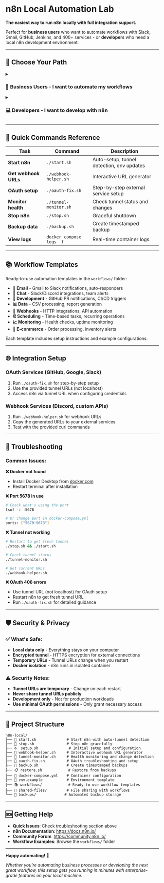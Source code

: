 # n8n Local Automation Lab

**The easiest way to run n8n locally with full integration support.**

Perfect for **business users** who want to automate workflows with Slack, Gmail, GitHub, Jenkins, and 400+ services - or **developers** who need a local n8n development environment.

---

## 👥 Choose Your Path

<details>
<summary><h3>🎯 <strong>Business Users</strong> - I want to automate my workflows</h3></summary>

### ✨ What You Get
- **🌐 Full Integration Access**: Connect to Slack, Gmail, GitHub, and 400+ services
- **🔒 100% Local & Private**: Everything runs on your computer
- **📚 Ready-to-Use Templates**: Pre-built workflows you can customize
- **⚡ Zero Configuration**: One command setup that works on any computer
- **🚀 Always Online**: Built-in tunnel so external services can reach your workflows

### 🚨 What You Need
- **Docker Desktop** (free) - [Download here](https://www.docker.com/products/docker-desktop/)
- **4GB RAM** minimum (8GB recommended)
- **2GB free disk space**
- **Any modern computer** (Mac, Windows, Linux)

### 🚀 Quick Start (3 Steps)

#### Step 1: Install Docker Desktop
1. Download **Docker Desktop** from [docker.com](https://www.docker.com/products/docker-desktop/)
2. Install and start Docker Desktop
3. Wait for the whale icon 🐳 to appear in your system tray/menu bar

#### Step 2: Download This Project
1. Download this `n8n` folder to your computer
2. Open Terminal (Mac/Linux) or Command Prompt (Windows)
3. Navigate to the folder: `cd path/to/n8n`

#### Step 3: Run Setup & Start
```bash
# This sets up everything automatically
./setup.sh

# Start n8n with tunnel support for integrations
./start.sh
```

**🎉 That's it!** Open http://localhost:5678 and start automating!

### 📚 Using Workflow Templates
1. **Browse templates**: Check the `workflows/` folder for automation ideas
2. **Import workflow**: In n8n, click menu (☰) → Import from file
3. **Get webhook URLs**: Run `./webhook-helper.sh` for integration URLs
4. **Set up OAuth**: Run `./oauth-fix.sh` for external service connections
5. **Start automating**: Your workflows are ready to use!

### 🔧 Daily Commands
```bash
# Start n8n
./start.sh

# Get webhook URLs for integrations  
./webhook-helper.sh

# Set up OAuth for Gmail, Slack, GitHub
./oauth-fix.sh

# Stop n8n
./stop.sh

# Create backup
./backup.sh
```

### 🆘 Need Help?
- **Documentation**: https://docs.n8n.io/
- **Community Forum**: https://community.n8n.io/
- **This project's tutorials**: See `workflows/` folder

</details>

<details>
<summary><h3>💻 <strong>Developers</strong> - I want to develop with n8n</h3></summary>

### 🛠️ Development Features
- **🔄 Auto-tunnel URL management**: Environment variables automatically updated
- **🐳 Docker Compose setup**: Easy container management and customization
- **📦 Volume persistence**: Your data survives container restarts
- **🔧 Development optimized**: Fast iteration and debugging
- **📊 Health monitoring**: Built-in tunnel and container monitoring
- **🔗 API-ready**: Full REST API access for automation

### ⚡ Quick Setup
```bash
git clone <your-repo>
cd n8n-local
./setup.sh && ./start.sh
```

### 🏗️ Architecture
```
n8n-local/
├── docker-compose.yml    # Container configuration
├── env.example          # Environment template  
├── .env                 # Auto-generated config (git-ignored)
├── start.sh             # Auto-tunnel detection & .env updates
├── env-helper.sh        # Safe .env modification utilities
├── webhook-helper.sh    # Interactive webhook URL generator
├── tunnel-monitor.sh    # Health monitoring & change detection
├── workflows/           # Template library & export destination
├── shared-files/        # Mount point for workflow file access
└── backups/            # Automated backup storage
```

### 🔧 Development Workflow

#### Environment Management
```bash
# Auto-tunnel detection & environment update
./start.sh

# Monitor tunnel changes
./tunnel-monitor.sh --monitor

# Safe environment variable updates
./env-helper.sh "https://new-tunnel-url.com/"

# Validate environment file
source env-helper.sh && validate_env_file
```

#### Webhook Development
```bash
# Interactive webhook URL generator
./webhook-helper.sh

# Get tunnel URL programmatically
source .env && echo $N8N_TUNNEL_URL

# Test webhook connectivity
curl -X POST "${N8N_TUNNEL_URL}webhook/test" -d '{"test":true}'
```

#### Container Management
```bash
# Development mode (with logs)
docker compose up

# Production mode (detached)
docker compose up -d

# Update to latest n8n
docker compose pull && docker compose up -d

# Reset everything
docker compose down -v
```

### 🌐 Environment Variables

Your tunnel URL is automatically managed:
```bash
# Available in workflows
$env.N8N_TUNNEL_URL

# Available in shell
source .env
echo $N8N_TUNNEL_URL
```

### 🔌 API Access
```bash
# Health check
curl ${N8N_TUNNEL_URL}healthz

# REST API
curl ${N8N_TUNNEL_URL}rest/workflows

# Webhook endpoints
curl ${N8N_TUNNEL_URL}webhook/your-endpoint
```

### 📦 Custom Configuration

#### PostgreSQL Database
Uncomment the PostgreSQL section in `docker-compose.yml` for production-like setup.

#### Custom Environment
```bash
cp env.example .env
# Edit .env with your configurations
docker compose up -d
```

#### SSL/Custom Domain
Mount your certificates in `docker-compose.yml` and update environment variables.

### 🧪 Testing & Debugging
```bash
# Container logs
docker compose logs -f

# Tunnel health check
./tunnel-monitor.sh

# Environment validation  
source env-helper.sh && validate_env_file

# Backup before testing
./backup.sh
```

### 🔄 Contributing
1. **Export workflows**: Use n8n's export feature
2. **Clean sensitive data**: Remove credentials and personal info
3. **Add to templates**: Place in appropriate `workflows/` subfolder
4. **Test import**: Verify workflow imports cleanly

</details>

---

## 🎯 Quick Commands Reference

| Task | Command | Description |
|------|---------|-------------|
| **Start n8n** | `./start.sh` | Auto-setup, tunnel detection, env updates |
| **Get webhook URLs** | `./webhook-helper.sh` | Interactive URL generator |
| **OAuth setup** | `./oauth-fix.sh` | Step-by-step external service setup |
| **Monitor health** | `./tunnel-monitor.sh` | Check tunnel status and changes |
| **Stop n8n** | `./stop.sh` | Graceful shutdown |
| **Backup data** | `./backup.sh` | Create timestamped backup |
| **View logs** | `docker compose logs -f` | Real-time container logs |

---

## 📚 Workflow Templates

Ready-to-use automation templates in the `workflows/` folder:

- **📧 Email** - Gmail to Slack notifications, auto-responders
- **💬 Chat** - Slack/Discord integrations, team alerts  
- **🐙 Development** - GitHub PR notifications, CI/CD triggers
- **📊 Data** - CSV processing, report generation
- **🔗 Webhooks** - HTTP integrations, API automation
- **⏰ Scheduling** - Time-based tasks, recurring operations
- **📈 Monitoring** - Health checks, uptime monitoring
- **🛒 E-commerce** - Order processing, inventory alerts

Each template includes setup instructions and example configurations.

---

## 🌐 Integration Setup

### OAuth Services (GitHub, Google, Slack)
1. Run `./oauth-fix.sh` for step-by-step setup
2. Use the provided tunnel URLs (not localhost)
3. Access n8n via tunnel URL when configuring credentials

### Webhook Services (Discord, custom APIs)
1. Run `./webhook-helper.sh` for webhook URLs
2. Copy the generated URLs to your external services
3. Test with the provided curl commands

---

## 🔧 Troubleshooting

### Common Issues:

**❌ Docker not found**
- Install Docker Desktop from [docker.com](https://www.docker.com/products/docker-desktop/)
- Restart terminal after installation

**❌ Port 5678 in use**
```bash
# Check what's using the port
lsof -i :5678

# Or change port in docker-compose.yml
ports: ["5679:5678"]
```

**❌ Tunnel not working**
```bash
# Restart to get fresh tunnel
./stop.sh && ./start.sh

# Check tunnel status
./tunnel-monitor.sh

# Get current URLs
./webhook-helper.sh
```

**❌ OAuth 408 errors**
- Use tunnel URL (not localhost) for OAuth setup
- Restart n8n to get fresh tunnel URL
- Run `./oauth-fix.sh` for detailed guidance

---

## 🛡️ Security & Privacy

### ✅ What's Safe:
- **Local data only** - Everything stays on your computer
- **Encrypted tunnel** - HTTPS encryption for external connections
- **Temporary URLs** - Tunnel URLs change when you restart
- **Docker isolation** - n8n runs in isolated container

### ⚠️ Security Notes:
- **Tunnel URLs are temporary** - Change on each restart
- **Never share tunnel URLs publicly** 
- **Development only** - Not for production workloads
- **Use minimal OAuth permissions** - Only grant necessary access

---

## 📱 Project Structure

```
n8n-local/
├── 🚀 start.sh              # Start n8n with auto-tunnel detection
├── 🛑 stop.sh               # Stop n8n gracefully
├── ⚙️  setup.sh              # Initial setup and configuration
├── 🔗 webhook-helper.sh     # Interactive webhook URL generator
├── 📡 tunnel-monitor.sh     # Health monitoring and change detection
├── 🔧 oauth-fix.sh          # OAuth troubleshooting and setup
├── 💾 backup.sh             # Create timestamped backups
├── 📋 restore.sh            # Restore from backups
├── 🐳 docker-compose.yml    # Container configuration
├── 📄 env.example           # Environment template
├── 📚 workflows/            # Ready-to-use workflow templates
├── 📁 shared-files/         # File sharing with workflows
└── 💾 backups/             # Automated backup storage
```

---

## 🆘 Getting Help

- **Quick Issues**: Check troubleshooting section above
- **n8n Documentation**: https://docs.n8n.io/
- **Community Forum**: https://community.n8n.io/
- **Workflow Examples**: Browse the `workflows/` folder

---

**Happy automating! 🎉**

*Whether you're automating business processes or developing the next great workflow, this setup gets you running in minutes with enterprise-grade features on your local machine.*